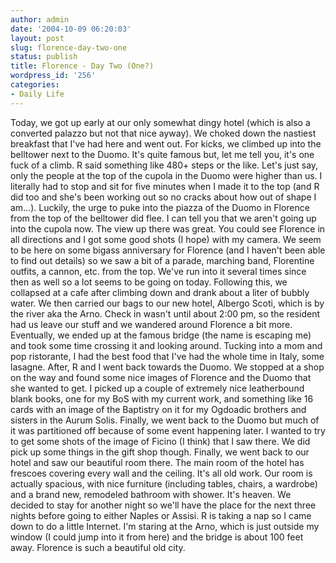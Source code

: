 ```yaml
---
author: admin
date: '2004-10-09 06:20:03'
layout: post
slug: florence-day-two-one
status: publish
title: Florence - Day Two (One?)
wordpress_id: '256'
categories:
- Daily Life
---
```


Today, we got up early at our only somewhat dingy hotel (which is also a
converted palazzo but not that nice ayway). We choked down the nastiest
breakfast that I've had here and went out. For kicks, we climbed up into
the belltower next to the Duomo. It's quite famous but, let me tell you,
it's one fuck of a climb. R said something like 480+ steps or the like.
Let's just say, only the people at the top of the cupola in the Duomo
were higher than us. I literally had to stop and sit for five minutes
when I made it to the top (and R did too and she's been working out so
no cracks about how out of shape I am...). Luckily, the urge to puke
into the piazza of the Duomo in Florence from the top of the belltower
did flee. I can tell you that we aren't going up into the cupola now.
The view up there was great. You could see Florence in all directions
and I got some good shots (I hope) with my camera. We seem to be here on
some bigass anniversary for Florence (and I haven't been able to find
out details) so we saw a bit of a parade, marching band, Florentine
outfits, a cannon, etc. from the top. We've run into it several times
since then as well so a lot seems to be going on today. Following this,
we collapsed at a cafe after climbing down and drank about a liter of
bubbly water. We then carried our bags to our new hotel, Albergo Scoti,
which is by the river aka the Arno. Check in wasn't until about 2:00 pm,
so the resident had us leave our stuff and we wandered around Florence a
bit more. Eventually, we ended up at the famous bridge (the name is
escaping me) and took some time crossing it and looking around. Tucking
into a mom and pop ristorante, I had the best food that I've had the
whole time in Italy, some lasagne. After, R and I went back towards the
Duomo. We stopped at a shop on the way and found some nice images of
Florence and the Duomo that she wanted to get. I picked up a couple of
extremely nice leatherbound blank books, one for my BoS with my current
work, and something like 16 cards with an image of the Baptistry on it
for my Ogdoadic brothers and sisters in the Aurum Solis. Finally, we
went back to the Duomo but much of it was partitioned off because of
some event happening later. I wanted to try to get some shots of the
image of Ficino (I think) that I saw there. We did pick up some things
in the gift shop though. Finally, we went back to our hotel and saw our
beautiful room there. The main room of the hotel has frescoes covering
every wall and the ceiling. It's all old work. Our room is actually
spacious, with nice furniture (including tables, chairs, a wardrobe) and
a brand new, remodeled bathroom with shower. It's heaven. We decided to
stay for another night so we'll have the place for the next three nights
before going to either Naples or Assisi. R is taking a nap so I came
down to do a little Internet. I'm staring at the Arno, which is just
outside my window (I could jump into it from here) and the bridge is
about 100 feet away. Florence is such a beautiful old city.
